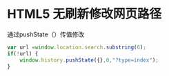 # HTML5 无刷新修改网页路径

通过pushState（）传值修改

``` javascript
var url =window.location.search.substring(6);
if(!url) {
    window.history.pushState({},0,"?type=index");
}
```